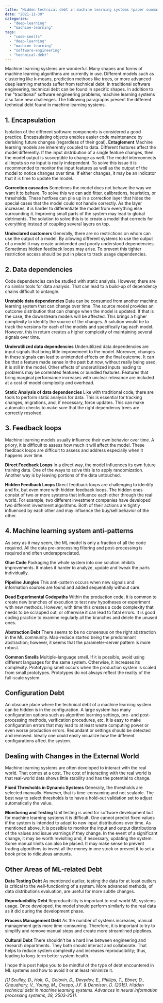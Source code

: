```yaml
---
title: "Hidden technical debt in machine learning systems (paper summary)"
date: "2021-11-30"
categories: 
  - "deep-learning"
  - "machine-learning"
tags: 
  - "code-smells"
  - "deep-learning"
  - "machine-learning"
  - "software-engineering"
  - "technical-debt"
---
```


Machine learning systems are wonderful. Many shapes and forms of machine learning algorithms are currently in use. Different models such as clustering like k-means, prediction methods like trees, or more advanced deep learning methods suffer from technical debt. In traditional software engineering, technical debt can be found in specific shapes. In addition to the "traditional" software engineering problems, machine learning systems also face new challenges. The following paragraphs present the different technical debt found in machine learning systems.

## 1\. Encapsulation

Isolation of the different software components is considered a good practice. Encapsulating objects enables easier code maintenance by derisking future changes (regardless of their goal). **Entaglement** Machine learning models are inherently coupled to data. Different features affect the model differently. If the input distribution of a single feature changes, then the model output is susceptible to change as well. The model interconnects all inputs so no input is really independent. To solve this issue it is recommended to monitor the input features as well as the output of the model to notice changes over time. If either changes, it may be an indicator that it is time to update the model.

**Correction cascades** Sometimes the model does not behave the way we want it to behave. To solve this we can add fitter, calibrations, heuristics, or thresholds. These hotfixes can pile up in a correction layer that hides the special cases that the model could not handle correctly. As the layer increases, it is harder to differentiate the model from everything else surrounding it. Improving small parts of the system may lead to global detriments. The solution to solve this is to create a model that corrects for everything instead of coupling several layers on top.

**Undeclared customers** Generally, there are no restrictions on whom can use the output of a model. By allowing different systems to use the output of a model it may create unintended and poorly understood dependencies. Sometimes hidden feedback loops may arise. To prevent this tighter restriction access should be put in place to track usage dependencies.

## 2\. Data dependencies

Code dependencies can be studied with static analysis. However, there are no similar tools for data analysis. That can lead to a build-up of dependency chains difficult to untangle.

**Unstable data dependencies** Data can be consumed from another machine learning system that can change over time. The source model provides an outcome distribution that can change when the model is updated. If that is the case, the downstream models will be affected. This brings a higher complexity to identify the source of the changes. A solution would be to track the versions for each of the models and specifically tag each model. However, this in return creates a higher complexity of maintaining several signals over time.

**Underutilized data dependencies** Underutilized data dependencies are input signals that bring little improvement to the model. Moreover, changes in these signals can lead to unintended effects on the final outcome. It can be that a feature made sense in the past but now, without really being used, it is still in the model. Other effects of underutilized inputs leading to problems may be correlated features or bundled features. Features that bring marginal performance increases with unclear relevance are included at a cost of model complexity and overhead.

**Static Analysis of data dependencies** Like with traditional code, there are tools to perform static analysis for data. This is essential for tracking changes, migrations, and, if necessary, force updates. This can make automatic checks to make sure that the right dependency trees are correctly resolved.

## 3\. Feedback loops

Machine learning models usually influence their own behavior over time. A priory, it is difficult to assess how much it will affect the model. These feedback loops are difficult to assess and address especially when it happens over time.

**Direct Feedback Loops** In a direct way, the model influences its own future training data. One of the ways to solve this is to apply randomization. Another way is by leaving portions of the data untouched.

**Hidden Feedback Loops** Direct feedback loops are challenging to identify and fix, but even more with hidden feedback loops. The hidden ones consist of two or more systems that influence each other through the real world. For example, two different investment companies have developed two different investment algorithms. Both of their actions are tightly influenced by each other and may influence the buy/sell behavior of the other.

## 4\. Machine learning system anti-patterns

As sexy as it may seem, the ML model is only a fraction of all the code required. All the data pre-processing filtering and post-processing is required and often underappreciated.

**Glue Code** Packaging the whole system into one solution inhibits improvements. It makes it harder to analyze, update and tweak the parts individually.

**Pipeline Jungles** This anti-pattern occurs when new signals and information sources are found and added sequentially without care.

**Dead Experimental Codepaths** Within the production code, it is common to create new branches of execution to test new hypotheses or experiment with new methods. However, with time this creates a code complexity that needs to be scrapped out, or otherwise it can lead to fatal errors. It is good coding practice to examine regularly all the branches and delete the unused ones.

**Abstraction Debt** There seems to be no consensus on the right abstraction in the ML community. Map-reduce started being the predominant abstraction; however, it seems that the parameter-server pattern is more robust.

**Common Smells** Multiple-language smell. If it is possible, avoid using different languages for the same system. Otherwise, it increases its complexity. Prototyping smell occurs when the production system is scaled from small prototypes. Prototypes do not always reflect the reality of the full-scale system.

## Configuration Debt

An obscure place where the technical debt of a machine learning system can be hidden is in the configuration. A large system has many configuration options such as algorithm learning settings, pre- and post-processing methods, verification procedures, etc. It is easy to make configuration errors that may lead to at least waste computing power or even worse production errors. Redundant or settings should be detected and removed. Ideally one could easily visualize how the different configurations affect the system.

## Dealing with Changes in the External World

Machine learning systems are often developed to interact with the real world. That comes at a cost. The cost of interacting with the real world is that real-world data shows little stability and has the potential to change.

**Fixed Thresholds in Dynamic Systems** Generally, the thresholds are selected manually. However, that is time-consuming and not scalable. The best way to select thresholds is to have a hold-out validation set to adjust automatically the value.

**Monitoring and Testing** Unit testing is used for software development but for machine learning systems it is difficult. One cannot predict fixed values if the system is intended to adapt to new input distributions over time. As mentioned above, it is possible to monitor the input and output distributions of the values and issue warnings if they change. In the event of a significant change, it may be worth revisiting and, if necessary, updating the system. Some manual limits can also be placed. It may make sense to prevent trading algorithms to invest all the money in one stock or prevent it to set a book price to ridiculous amounts.

## Other Areas of ML-related Debt

**Data Testing Debt** As mentioned earlier, testing the data for at least outliers is critical to the well-functioning of a system. More advanced methods, of data distributions evaluation, are useful for more subtle changes.

**Reproducibility Debt** Reproducibility is important to real-world ML systems usage. Once developed, the model should perform similarly to the real data as it did during the development phase.

**Process Management Debt** As the number of systems increases, manual management gets more time-consuming. Therefore, it is important to try to simplify and remove manual steps and create more streamlined pipelines.

**Cultural Debt** There shouldn't be a hard line between engineering and research departments. They both should interact and collaborate. That helps to reduce system complexity and increases reproducibility; thus, leading to long-term better system health.

I hope this post helps you to be mindful of the type of debt encountered in ML systems and how to avoid it or at least minimize it.

_\[1\] Sculley, D., Holt, G., Golovin, D., Davydov, E., Phillips, T., Ebner, D., Chaudhary, V., Young, M., Crespo, J.F. & Dennison, D. (2015). Hidden technical debt in machine learning systems. Advances in neural information processing systems, 28, 2503-2511._
